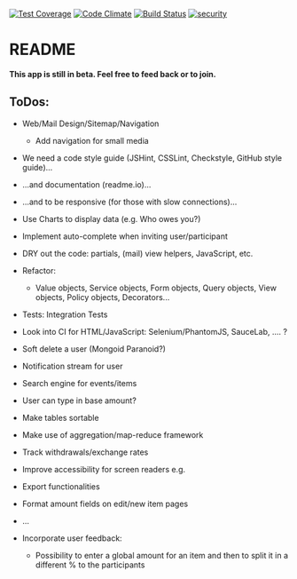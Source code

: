 [![Test Coverage](https://codeclimate.com/github/Elyasin/Come-Malaka-Expenses/badges/coverage.svg)](https://codeclimate.com/github/Elyasin/Come-Malaka-Expenses) [![Code Climate](https://codeclimate.com/github/Elyasin/Come-Malaka-Expenses/badges/gpa.svg)](https://codeclimate.com/github/Elyasin/Come-Malaka-Expenses) [![Build Status](https://travis-ci.org/Elyasin/Come-Malaka-Expenses.svg?branch=master)](https://travis-ci.org/Elyasin/Come-Malaka-Expenses) [![security](https://hakiri.io/github/Elyasin/Come-Malaka-Expenses/master.svg)](https://hakiri.io/github/Elyasin/Come-Malaka-Expenses/master)

# README

**This app is still in beta. Feel free to feed back or to join.**

## ToDos:

 * Web/Mail Design/Sitemap/Navigation
 	* Add navigation for small media

 * We need a code style guide (JSHint, CSSLint, Checkstyle, GitHub style guide)...

 * ...and documentation (readme.io)...

 * ...and to be responsive (for those with slow connections)...

 * Use Charts to display data (e.g. Who owes you?)

 * Implement auto-complete when inviting user/participant

 * DRY out the code: partials, (mail) view helpers, JavaScript, etc.

 * Refactor:
 	* Value objects, Service objects, Form objects, Query objects, View objects, Policy objects, Decorators...

 * Tests: Integration Tests

 * Look into CI for HTML/JavaScript: Selenium/PhantomJS, SauceLab, .... ?

 * Soft delete a user (Mongoid Paranoid?)

 * Notification stream for user

 * Search engine for events/items

 * User can type in base amount?

 * Make tables sortable

 * Make use of aggregation/map-reduce framework

 * Track withdrawals/exchange rates

 * Improve accessibility for screen readers e.g.

 * Export functionalities

 * Format amount fields on edit/new item pages

 * ...

 * Incorporate user feedback:
 	* Possibility to enter a global amount for an item and then to split it in a different % to the participants
